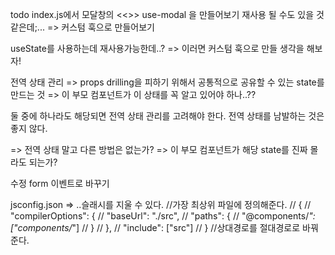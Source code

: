 <!-- 과제

//themeprovider에 에러 색깔로
//실시간으로 비밀번호와 비밀번호 확인이 다른지 확인함
//basic button은 데이터가 모두 채워져 있지 않으면 disabled
//비밀번호와 비밀번ㅎ호 확인이 다르면 disable ==> css 속성도 변경되어야 함(회색)
//에러 메세지

//email은 이메일 양식을 지켜야 하며 //email은 email양식을 지켜야 하되(@ 포함)
//password는 8글자 이상 작성되어야 함
//유효성이 검사되지 않으면 disabled => 아이디와 비밀번호 양식을 확인해주세요 에러

-

react-hook-form을 이용하여 렌더링 최적화

==> 구현을 목표로 하지 말고 실무에서 자주 사용하는 라이브러리 이므로 확실하게
이해하는 것이 중요
==> 다큐먼트를 잘 보기
단, 장단점을 정리하고 원하는 대로 효과를 거뒀는지 작성할 것

- login의 email의 로직도 똑같이 useInputs 을 적용하고 유효성 적용 후
  커스텀 훅으로 함수를 재사용할 것
 -->

todo index.js에서 모달창의 <<<use-prev>>> use-modal 을 만들어보기
재사용 될 수도 있을 것 같은데;... => 커스텀 훅으로 만들어보기

useState를 사용하는데 재사용가능한데..? => 이러면 커스텀 훅으로 만들 생각을 해보자!

전역 상태 관리
=> props drilling을 피하기 위해서 공통적으로 공유할 수 있는 state를 만드는 것
=> 이 부모 컴포넌트가 이 상태를 꼭 알고 있어야 하나..??

둘 중에 하나라도 해당되면 전역 상태 관리를 고려해야 한다.
전역 상태를 남발하는 것은 좋지 않다.

=> 전역 상태 말고 다른 방법은 없는가?
=> 이 부모 컴포넌트가 해당 state를 진짜 몰라도 되는가?

수정 form 이벤트로 바꾸기

jsconfig.json => ..슬래시를 지울 수 있다.
//가장 최상위 파일에 정의해준다.
// {
// "compilerOptions": {
// "baseUrl": "./src",
// "paths": {
// "@components/_": ["components/_"]
// }
// },
// "include": ["src"]
// }
//상대경로를 절대경로로 바꿔준다.
